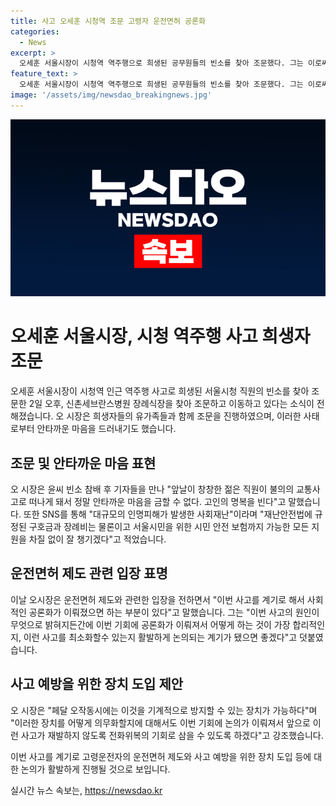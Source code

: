 ```yaml
---
title: 사고 오세훈 시청역 조문 고령자 운전면허 공론화
categories:
  - News
excerpt: >
  오세훈 서울시장이 시청역 역주행으로 희생된 공무원들의 빈소를 찾아 조문했다. 그는 이로써 안타까운 마음을 표현하고, 고인들의 명복을 빌었다. 이 사고를 통해 고령자 운전면허 제도, 안전 장치 의무화 등에 대한 공론화를 촉구했다. 또한, SNS를 통해 시민 안전 보험 등 모든 지원을 챙길 것을 약속했다. 전날 발생한 사고로 9명이 사망하고 6명이 부상을 입었으며, 운전자는 경찰에 의해 검거되었다. (총 238자)
feature_text: >
  오세훈 서울시장이 시청역 역주행으로 희생된 공무원들의 빈소를 찾아 조문했다. 그는 이로써 안타까운 마음을 표현하고, 고인들의 명복을 빌었다. 이 사고를 통해 고령자 운전면허 제도, 안전 장치 의무화 등에 대한 공론화를 촉구했다. 또한, SNS를 통해 시민 안전 보험 등 모든 지원을 챙길 것을 약속했다. 전날 발생한 사고로 9명이 사망하고 6명이 부상을 입었으며, 운전자는 경찰에 의해 검거되었다. (총 238자)
image: '/assets/img/newsdao_breakingnews.jpg'
---
```


<p><img src="/assets/img/newsdao_breakingnews.jpg" alt="ranknews 속보" /></p>

<h1 data-ke-size="size26">오세훈 서울시장, 시청 역주행 사고 희생자 조문</h1>

<p data-ke-size="size16">오세훈 서울시장이 시청역 인근 역주행 사고로 희생된 서울시청 직원의 빈소를 찾아 조문한 2일 오후, 신촌세브란스병원 장례식장을 찾아 조문하고 이동하고 있다는 소식이 전해졌습니다. 오 시장은 희생자들의 유가족들과 함께 조문을 진행하였으며, 이러한 사태로부터 안타까운 마음을 드러내기도 했습니다.</p>

<h2 data-ke-size="size24">조문 및 안타까운 마음 표현</h2>

<p data-ke-size="size16">오 시장은 윤씨 빈소 참배 후 기자들을 만나 "앞날이 창창한 젊은 직원이 불의의 교통사고로 떠나게 돼서 정말 안타까운 마음을 금할 수 없다. 고인의 명복을 빈다"고 말했습니다. 또한 SNS를 통해 "대규모의 인명피해가 발생한 사회재난"이라며 "재난안전법에 규정된 구호금과 장례비는 물론이고 서울시민을 위한 시민 안전 보험까지 가능한 모든 지원을 차질 없이 잘 챙기겠다"고 적었습니다.</p>

<h2 data-ke-size="size24">운전면허 제도 관련 입장 표명</h2>

<p data-ke-size="size16">이날 오시장은 운전면허 제도와 관련한 입장을 전하면서 "이번 사고를 계기로 해서 사회적인 공론화가 이뤄졌으면 하는 부분이 있다"고 말했습니다. 그는 "이번 사고의 원인이 무엇으로 밝혀지든간에 이번 기회에 공론화가 이뤄져서 어떻게 하는 것이 가장 합리적인지, 이런 사고를 최소화할수 있는지 활발하게 논의되는 계기가 됐으면 좋겠다"고 덧붙였습니다.</p>

<h2 data-ke-size="size24">사고 예방을 위한 장치 도입 제안</h2>

<p data-ke-size="size16">오 시장은 "페달 오작동시에는 이것을 기계적으로 방지할 수 있는 장치가 가능하다"며 "이러한 장치를 어떻게 의무화할지에 대해서도 이번 기회에 논의가 이뤄져서 앞으로 이런 사고가 재발하지 않도록 전화위복의 기회로 삼을 수 있도록 하겠다"고 강조했습니다.</p>

<p data-ke-size="size16">이번 사고를 계기로 고령운전자의 운전면허 제도와 사고 예방을 위한 장치 도입 등에 대한 논의가 활발하게 진행될 것으로 보입니다.</p>
실시간 뉴스 속보는, <a href="https://newsdao.kr" rel="dofollow">https://newsdao.kr</a>


